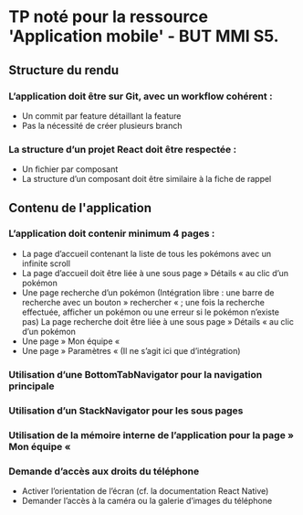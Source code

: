 # TP noté pour la ressource 'Application mobile' - BUT MMI S5.

## Structure du rendu
### L’application doit être sur Git, avec un workflow cohérent :
 - Un commit par feature détaillant la feature
 - Pas la nécessité de créer plusieurs branch
### La structure d’un projet React doit être respectée :
 - Un fichier par composant
 - La structure d’un composant doit être similaire à la fiche de rappel
## Contenu de l'application
### L’application doit contenir minimum 4 pages :
 - La page d’accueil contenant la liste de tous les pokémons avec un infinite scroll
 - La page d’accueil doit être liée à une sous page » Détails « au clic d’un pokémon
 - Une page recherche d’un pokémon (Intégration libre : une barre de recherche avec un bouton » rechercher « ; une fois la recherche effectuée, afficher un pokémon ou une erreur si le pokémon n’existe pas) La page recherche doit être liée à une sous page » Détails « au clic d’un pokémon
 - Une page » Mon équipe «
 - Une page » Paramètres « (Il ne s’agit ici que d’intégration)
### Utilisation d’une BottomTabNavigator pour la navigation principale
### Utilisation d’un StackNavigator pour les sous pages
### Utilisation de la mémoire interne de l’application pour la page » Mon équipe «
### Demande d’accès aux droits du téléphone
 - Activer l’orientation de l’écran (cf. la documentation React Native)
 - Demander l’accès à la caméra ou la galerie d’images du téléphone
